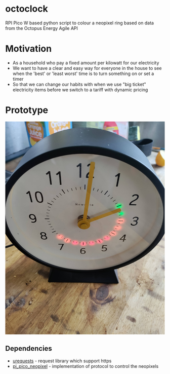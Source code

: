 # octoclock
RPI Pico W based python script to colour a neopixel ring based on data from the Octopus Energy Agile API

# Motivation
- As a household who pay a fixed amount per kilowatt for our electricity
- We want to have a clear and easy way for everyone in the house to see when the 'best' or 'least worst' time is to turn something on or set a timer
- So that we can change our habits with when we use "big ticket" electricity items before we switch to a tariff with dynamic pricing

# Prototype
![Prototype of Octoclock](https://github.com/richardarpino/octoclock/blob/main/IMG_20240226_140126.jpg)

## Dependencies
- [urequests](https://pypi.org/project/micropython-urequests/) - request library which support https
- [pi_pico_neopixel](https://github.com/blaz-r/pi_pico_neopixel) - implementation of protocol to control the neopixels
